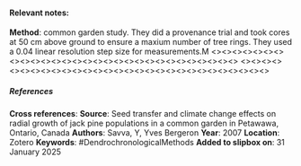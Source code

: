 #### **Relevant notes**:
**Method**: common garden study. They did a provenance trial and took cores at 50 cm above ground to ensure a maxium number of tree rings. They used a 0.04 linear resolution step size for measurements.M
<><><><><><><><><><><><><><><><><><><><><><><><><><><><><>
<><><><><><><><><><><><><><><><><><><><><><><><><><><><><>
##### References
**Cross references**: 
**Source**: Seed transfer and climate change effects on radial growth of jack pine populations in a common garden in Petawawa, Ontario, Canada
**Authors**: Savva, Y, Yves Bergeron
**Year**: 2007
**Location**: Zotero
**Keywords**: #DendrochronologicalMethods 
**Added to slipbox on**: 31 January 2025
